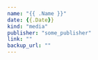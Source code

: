 ```yaml
---
name: "{{ .Name }}"
date: {{.Date}}
kind: "media"
publisher: "some_publisher"
link: ""
backup_url: ""
---
```

